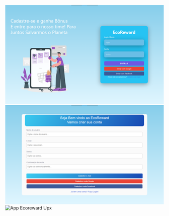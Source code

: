 ![App Ecoreward Upx](front-login-app.png)
![App Ecoreward Upx](front-cadastro-app.png)
![App Ecoreward Upx](app-ecoreward.png)







